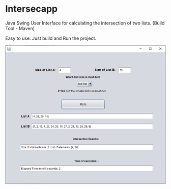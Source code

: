 # Intersecapp

Java Swing User Interface for calculating the intersection of two lists. (Build Tool - Maven)

Easy to use: Just build and Run the project.

![Screenshot](screenshot.png)


